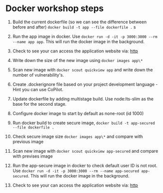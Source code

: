 # Docker workshop steps

1. Build the current dockerfile (so we can see the difference between before and after) `docker build -t app --file dockerfile .`
s
1. Run the app image in docker. Use `docker run -d -it -p 3000:3000 --rm --name app app`. This will run the docker image in the background.

2. Check to see your can access the application website via: [http](http://localhost:3000/)

3. Write down the size of the new image using `docker images app\*`

4. Scan new image with `docker scout quickview app` and write down the number of vulnerability's.

5. Create .dockerignore file based on your project development language - Hint you can use CoPilot.

6. Update dockerfile by adding multistage build. Use node:lts-slim as the base for the second stage.

7. Configure docker image to start by default as none-root (id 1000)

8. Run docker build to create secure image, `docker build -t app-secured --file dockerfile .`

9.  Check secure image size `docker images app\*` and compare with previous image

10. Scan new image with `docker scout quickview app-secured` and compare with previses image

11. Run the app-secure image in docker to check default user ID is not root. Use `docker run -d -it -p 3000:3000 --rm --name app-secured app-secured`. This will run the docker image in the background.

12. Check to see your can access the application website via: [http](http://localhost:3000/)